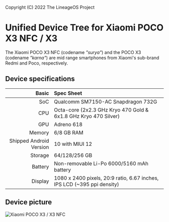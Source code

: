 Copyright (C) 2022 The LineageOS Project

Unified Device Tree for Xiaomi POCO X3 NFC / X3
===============================================

The Xiaomi POCO X3 NFC (codename _"surya"_) and the POCO X3 (codename _"karna"_) are mid range 
smartphones from Xiaomi's sub-brand Redmi and Poco, respectively.

## Device specifications

Basic   | Spec Sheet
-------:|:-------------------------
SoC     | Qualcomm SM7150-AC Snapdragon 732G 
CPU     | Octa-core (2x2.3 GHz Kryo 470 Gold & 6x1.8 GHz Kryo 470 Silver)
GPU     | Adreno 618
Memory  | 6/8 GB RAM
Shipped Android Version | 10 with MIUI 12
Storage | 64/128/256 GB
Battery | Non-removable Li-Po 6000/5160 mAh battery
Display | 1080 x 2400 pixels, 20:9 ratio, 6.67 inches, IPS LCD (~395 ppi density)

## Device picture

![Xiaomi POCO X3 / X3 NFC](https://fdn2.gsmarena.com/vv/pics/xiaomi/xiaomi-poco-x3-nfc-1.jpg "Xiaomi POCO X3 NFC")
